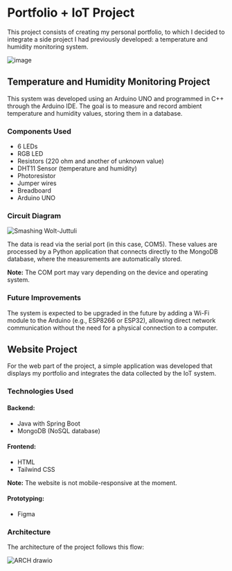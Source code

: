 # Portfolio + IoT Project

This project consists of creating my personal portfolio, to which I decided to integrate a side project I had previously developed: a temperature and humidity monitoring system.

![image](https://github.com/user-attachments/assets/3a9a7f8d-d3ef-4c9f-8a17-f6de8c30a70f)

## Temperature and Humidity Monitoring Project

This system was developed using an Arduino UNO and programmed in C++ through the Arduino IDE. The goal is to measure and record ambient temperature and humidity values, storing them in a database.

### Components Used

* 6 LEDs
* RGB LED
* Resistors (220 ohm and another of unknown value)
* DHT11 Sensor (temperature and humidity)
* Photoresistor
* Jumper wires
* Breadboard
* Arduino UNO

### Circuit Diagram

![Smashing Wolt-Juttuli](https://github.com/user-attachments/assets/5caba5e6-d516-4e61-9aa7-f21521d68777)

The data is read via the serial port (in this case, COM5). These values are processed by a Python application that connects directly to the MongoDB database, where the measurements are automatically stored.

**Note:** The COM port may vary depending on the device and operating system.

### Future Improvements

The system is expected to be upgraded in the future by adding a Wi-Fi module to the Arduino (e.g., ESP8266 or ESP32), allowing direct network communication without the need for a physical connection to a computer.

## Website Project

For the web part of the project, a simple application was developed that displays my portfolio and integrates the data collected by the IoT system.

### Technologies Used

#### Backend:

* Java with Spring Boot
* MongoDB (NoSQL database)

#### Frontend:

* HTML
* Tailwind CSS

**Note:** The website is not mobile-responsive at the moment.

#### Prototyping:

* Figma

### Architecture

The architecture of the project follows this flow:

![ARCH drawio](https://github.com/user-attachments/assets/28e6c3e4-c0f0-4593-9787-a55a33f9ebff)
